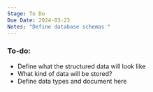 ```yaml
---
Stage: To Do
Due Date: 2024-03-23
Notes: "Define database schemas "
---
```

### To-do:

- Define what the structured data will look like
- What kind of data will be stored?
- Define data types and document here